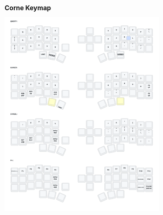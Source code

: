 ## Corne Keymap

![Diagram of config/eyelash_corne.keymap](keymap-drawer/eyelash_corne.svg "generated by @caksoylar's Keymap Drawer")

